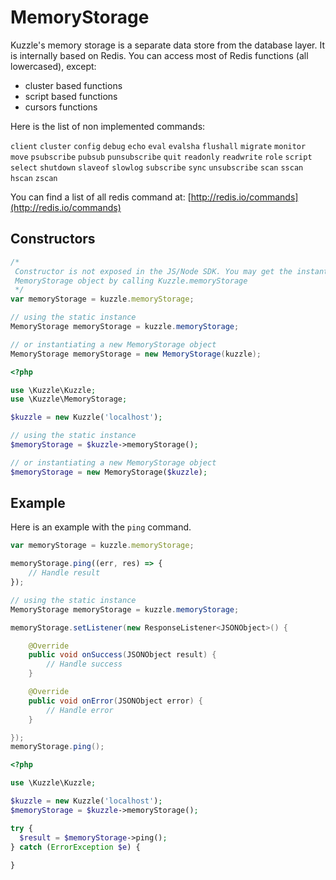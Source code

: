 # MemoryStorage

Kuzzle's memory storage is a separate data store from the database layer.
It is internally based on Redis. You can access most of Redis functions (all lowercased), except:

* cluster based functions
* script based functions
* cursors functions

Here is the list of non implemented commands:

`client`
`cluster`
`config`
`debug`
`echo`
`eval`
`evalsha`
`flushall`
`migrate`
`monitor`
`move`
`psubscribe`
`pubsub`
`punsubscribe`
`quit`
`readonly`
`readwrite`
`role`
`script`
`select`
`shutdown`
`slaveof`
`slowlog`
`subscribe`
`sync`
`unsubscribe`
`scan`
`sscan`
`hscan`
`zscan`

You can find a list of all redis command at: [http://redis.io/commands](http://redis.io/commands)

## Constructors

```js
/*
 Constructor is not exposed in the JS/Node SDK. You may get the instantiated
 MemoryStorage object by calling Kuzzle.memoryStorage
 */
var memoryStorage = kuzzle.memoryStorage;
```

```java
// using the static instance
MemoryStorage memoryStorage = kuzzle.memoryStorage;

// or instantiating a new MemoryStorage object
MemoryStorage memoryStorage = new MemoryStorage(kuzzle);
```

```php
<?php

use \Kuzzle\Kuzzle;
use \Kuzzle\MemoryStorage;

$kuzzle = new Kuzzle('localhost');

// using the static instance
$memoryStorage = $kuzzle->memoryStorage();

// or instantiating a new MemoryStorage object
$memoryStorage = new MemoryStorage($kuzzle);
```

## Example

Here is an example with the `ping` command.

```js
var memoryStorage = kuzzle.memoryStorage;

memoryStorage.ping((err, res) => {
    // Handle result
});
```

```java
// using the static instance
MemoryStorage memoryStorage = kuzzle.memoryStorage;

memoryStorage.setListener(new ResponseListener<JSONObject>() {

    @Override
    public void onSuccess(JSONObject result) {
        // Handle success
    }

    @Override
    public void onError(JSONObject error) {
        // Handle error
    }

});
memoryStorage.ping();
```

```php
<?php

use \Kuzzle\Kuzzle;

$kuzzle = new Kuzzle('localhost');
$memoryStorage = $kuzzle->memoryStorage();

try {
  $result = $memoryStorage->ping();
} catch (ErrorException $e) {
  
}

```

